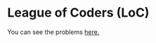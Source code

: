 # League of Coders (LoC)

You can see the problems [here.](https://github.com/satayyeb/loc/blob/main/LoC.pdf)
